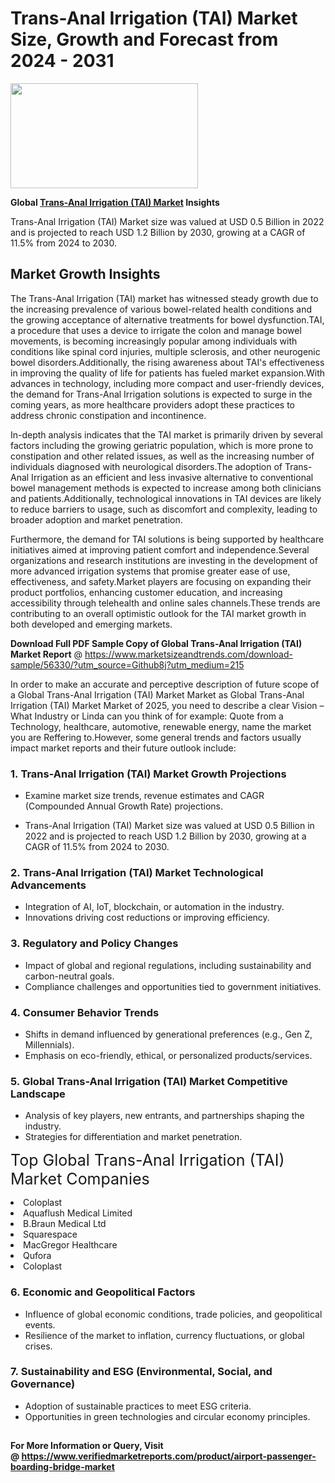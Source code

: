<H1>Trans-Anal Irrigation (TAI) Market Size, Growth and Forecast from 2024 - 2031</H1><img class="aligncenter size-medium wp-image-584254" src="https://thirdeyenews.in/wp-content/uploads/2024/09/Global-Market-Research-300x168.jpeg" alt="" width="300" height="168" /><p><strong>Global&nbsp;<a href="https://www.marketsizeandtrends.com/download-sample/56330/?utm_source=Github8j?utm_medium=215">Trans-Anal Irrigation (TAI) Market</a> Insights</strong></p><p>Trans-Anal Irrigation (TAI) Market size was valued at USD 0.5 Billion in 2022 and is projected to reach USD 1.2 Billion by 2030, growing at a CAGR of 11.5% from 2024 to 2030.</p><p><h2>Market Growth Insights</h2> <p>The Trans-Anal Irrigation (TAI) market has witnessed steady growth due to the increasing prevalence of various bowel-related health conditions and the growing acceptance of alternative treatments for bowel dysfunction.TAI, a procedure that uses a device to irrigate the colon and manage bowel movements, is becoming increasingly popular among individuals with conditions like spinal cord injuries, multiple sclerosis, and other neurogenic bowel disorders.Additionally, the rising awareness about TAI's effectiveness in improving the quality of life for patients has fueled market expansion.With advances in technology, including more compact and user-friendly devices, the demand for Trans-Anal Irrigation solutions is expected to surge in the coming years, as more healthcare providers adopt these practices to address chronic constipation and incontinence.</p> <p>In-depth analysis indicates that the TAI market is primarily driven by several factors including the growing geriatric population, which is more prone to constipation and other related issues, as well as the increasing number of individuals diagnosed with neurological disorders.The adoption of Trans-Anal Irrigation as an efficient and less invasive alternative to conventional bowel management methods is expected to increase among both clinicians and patients.Additionally, technological innovations in TAI devices are likely to reduce barriers to usage, such as discomfort and complexity, leading to broader adoption and market penetration.</p> <p>Furthermore, the demand for TAI solutions is being supported by healthcare initiatives aimed at improving patient comfort and independence.Several organizations and research institutions are investing in the development of more advanced irrigation systems that promise greater ease of use, effectiveness, and safety.Market players are focusing on expanding their product portfolios, enhancing customer education, and increasing accessibility through telehealth and online sales channels.These trends are contributing to an overall optimistic outlook for the TAI market growth in both developed and emerging markets.</p> <p></p><p><span class=""><strong>Download Full PDF Sample Copy of Global Trans-Anal Irrigation (TAI) Market Report</strong> @ <a href="https://www.marketsizeandtrends.com/download-sample/56330/?utm_source=Github8j?utm_medium=215" target="_blank">https://www.marketsizeandtrends.com/download-sample/56330/?utm_source=Github8j?utm_medium=215</a></span></p><p>In order to make an accurate and perceptive description of future scope of a Global&nbsp;Trans-Anal Irrigation (TAI) Market Market as Global&nbsp;Trans-Anal Irrigation (TAI) Market Market of 2025, you need to describe a clear Vision &ndash; What Industry or Linda can you think of for example: Quote from a Technology, healthcare, automotive, renewable energy, name the market you are Reffering to.However, some general trends and factors usually impact market reports and their future outlook include:</p><h3>1.&nbsp;<strong>Trans-Anal Irrigation (TAI) Market Growth Projections</strong></h3><ul><li>Examine market size trends, revenue estimates and CAGR (Compounded Annual Growth Rate) projections.</li><li><p>Trans-Anal Irrigation (TAI) Market size was valued at USD 0.5 Billion in 2022 and is projected to reach USD 1.2 Billion by 2030, growing at a CAGR of 11.5% from 2024 to 2030.</p></li></ul><h3>2.&nbsp;<strong>Trans-Anal Irrigation (TAI) Market Technological Advancements</strong></h3><ul><li>Integration of AI, IoT, blockchain, or automation in the industry.</li><li>Innovations driving cost reductions or improving efficiency.</li></ul><h3>3.&nbsp;<strong>Regulatory and Policy Changes</strong></h3><ul><li>Impact of global and regional regulations, including sustainability and carbon-neutral goals.</li><li>Compliance challenges and opportunities tied to government initiatives.</li></ul><h3>4.&nbsp;<strong>Consumer Behavior Trends</strong></h3><ul><li>Shifts in demand influenced by generational preferences (e.g., Gen Z, Millennials).</li><li>Emphasis on eco-friendly, ethical, or personalized products/services.</li></ul><h3>5.&nbsp;<strong>Global Trans-Anal Irrigation (TAI) Market Competitive Landscape</strong></h3><ul><li>Analysis of key players, new entrants, and partnerships shaping the industry.</li><li>Strategies for differentiation and market penetration.</li></ul><p data-pm-slice="1 1 []"><span style="color: inherit; font-family: inherit; font-size: 25px;">Top Global Trans-Anal Irrigation (TAI) Market Companies</span></p><div class="" data-test-id=""><p><li>Coloplast</li><li> Aquaflush Medical Limited</li><li> B.Braun Medical Ltd</li><li> Squarespace</li><li> MacGregor Healthcare</li><li> Qufora</li><li> Coloplast</li></p></div><h3>6.&nbsp;<strong>Economic and Geopolitical Factors</strong></h3><ul><li>Influence of global economic conditions, trade policies, and geopolitical events.</li><li>Resilience of the market to inflation, currency fluctuations, or global crises.</li></ul><h3>7.&nbsp;<strong>Sustainability and ESG (Environmental, Social, and Governance)</strong></h3><ul><li>Adoption of sustainable practices to meet ESG criteria.</li><li>Opportunities in green technologies and circular economy principles.</li></ul><h2><strong style="font-size: 14px;">For More Information or Query, Visit @&nbsp;</strong><a style="background-color: #ffffff; font-size: 14px;" href="https://www.marketsizeandtrends.com/report/trans-anal-irrigation-tai-market/" target="_blank">https://www.verifiedmarketreports.com/product/airport-passenger-boarding-bridge-market</a></h2>